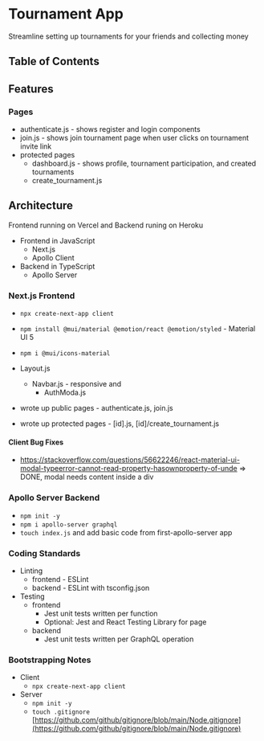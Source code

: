 # Tournament App
Streamline setting up tournaments for your friends and collecting money

## Table of Contents


## Features

### Pages
- authenticate.js - shows register and login components
- join.js - shows join tournament page when user clicks on tournament invite link
- protected pages
  - dashboard.js - shows profile, tournament participation, and created tournaments
  - create_tournament.js

## Architecture
Frontend running on Vercel and Backend runing on Heroku
- Frontend in JavaScript
  - Next.js
  - Apollo Client
- Backend in TypeScript
  - Apollo Server

### Next.js Frontend
- `npx create-next-app client`
- `npm install @mui/material @emotion/react @emotion/styled` - Material UI 5
- `npm i @mui/icons-material`
- Layout.js
  - Navbar.js - responsive and   
    - AuthModa.js

- wrote up public pages - authenticate.js, join.js
- wrote up protected pages - \[id\].js, \[id\]/create_tournament.js

#### Client Bug Fixes
- https://stackoverflow.com/questions/56622246/react-material-ui-modal-typeerror-cannot-read-property-hasownproperty-of-unde => DONE, modal needs content inside a div

### Apollo Server Backend
- `npm init -y`
- `npm i apollo-server graphql`
- `touch index.js` and add basic code from first-apollo-server app

### Coding Standards
- Linting
  - frontend - ESLint
  - backend - ESLint with tsconfig.json
- Testing
  - frontend
    - Jest unit tests written per function
    - Optional: Jest and React Testing Library for page
  - backend
    - Jest unit tests written per GraphQL operation

### Bootstrapping Notes
- Client
  - `npx create-next-app client`
- Server
  - `npm init -y`
  - `touch .gitignore` [https://github.com/github/gitignore/blob/main/Node.gitignore](https://github.com/github/gitignore/blob/main/Node.gitignore)
